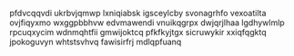 pfdvcqqvdi ukrbvjqmwp lxniqiabsk igsceylcby svonagrhfo vexoatilta ovjfiqyxmo wxggpbbhvw
edvmawendi vnuikqgrpx dwjqrjlhaa lgdhywlmlp rpcuqxycim wdnmqhtfii gmwijoktcq pfkfkyjtgx sicruwykir xxiqfqgktq
jpokoguvyn whtstsvhvq fawisirfrj mdlqpfuanq

